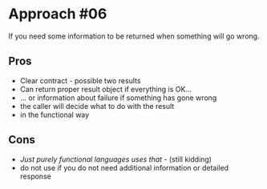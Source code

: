 # Approach #06

If you need some information to be returned when something will go wrong.

## Pros
* Clear contract - possible two results
* Can return proper result object if everything is OK...
* ... or information about failure if something has gone wrong
* the caller will decide what to do with the result
* in the functional way

## Cons
* _Just purely functional languages uses that_ - (still kidding)
* do not use if you do not need additional information or detailed response

